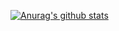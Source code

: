 [![Anurag's github stats](https://github-readme-stats.vercel.app/api?JaffaCakes118=anuraghazra)](https://github.com/anuraghazra/github-readme-stats)
